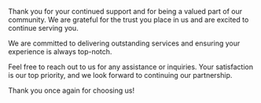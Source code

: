 Thank you for your continued support and for being a valued part of our community. We are grateful for the trust you place in us and are excited to continue serving you.


We are committed to delivering outstanding services and ensuring your experience is always top-notch.

Feel free to reach out to us for any assistance or inquiries. Your satisfaction is our top priority, and we look forward to continuing our partnership.

Thank you once again for choosing us!
